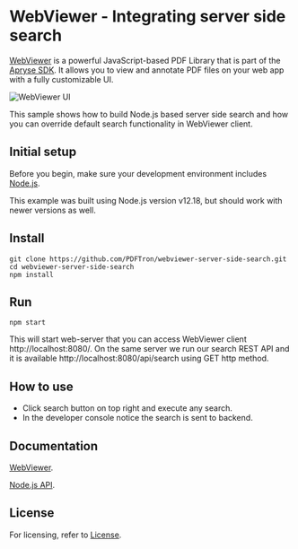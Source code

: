 # WebViewer - Integrating server side search

[WebViewer](https://docs.apryse.com/documentation/web/) is a powerful JavaScript-based PDF Library that is part of the [Apryse SDK](https://apryse.com/). It allows you to view and annotate PDF files on your web app with a fully customizable UI.

![WebViewer UI](https://pdftron.s3.amazonaws.com/downloads/pl/webviewer-ui.png)

This sample shows how to build Node.js based server side search and how you can override default search functionality in WebViewer client.

## Initial setup
  
Before you begin, make sure your development environment includes [Node.js](https://nodejs.org/en/).

This example was built using Node.js version v12.18, but should work with newer versions as well.

## Install

```
git clone https://github.com/PDFTron/webviewer-server-side-search.git
cd webviewer-server-side-search
npm install
```

## Run

```
npm start
```

This will start web-server that you can access WebViewer client http://localhost:8080/. On the same server we run our search REST API and it is available http://localhost:8080/api/search using GET http method.

## How to use

- Click search button on top right and execute any search.
- In the developer console notice the search is sent to backend.

## Documentation

[WebViewer](https://docs.apryse.com/documentation/web/).

[Node.js API](https://docs.apryse.com/documentation/core/guides/?language=nodejs).

## License

For licensing, refer to [License](LICENSE).